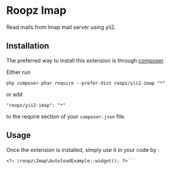 Roopz Imap
==========
Read mails from Imap mail server using yii2.

Installation
------------

The preferred way to install this extension is through [composer](http://getcomposer.org/download/).

Either run

```
php composer.phar require --prefer-dist roopz/yii2-imap "*"
```

or add

```
"roopz/yii2-imap": "*"
```

to the require section of your `composer.json` file.


Usage
-----

Once the extension is installed, simply use it in your code by  :

```php
<?= \roopz\Imap\AutoloadExample::widget(); ?>```